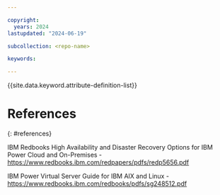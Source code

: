 ```yaml
---

copyright:
  years: 2024
lastupdated: "2024-06-19"

subcollection: <repo-name>

keywords:

---
```


{{site.data.keyword.attribute-definition-list}}


# References
{: #references}

IBM Redbooks High Availability and Disaster Recovery Options for IBM Power Cloud and On-Premises - https://www.redbooks.ibm.com/redpapers/pdfs/redp5656.pdf

IBM Power Virtual Server Guide for IBM AIX and Linux - https://www.redbooks.ibm.com/redbooks/pdfs/sg248512.pdf

